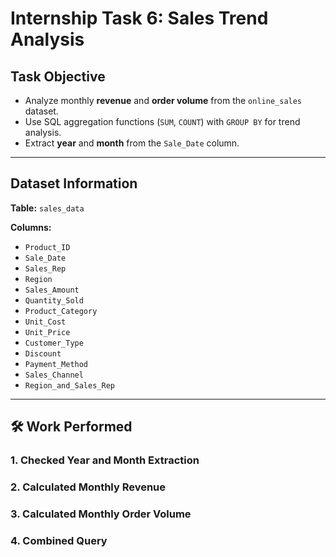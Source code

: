 # Internship Task 6: Sales Trend Analysis  

##  Task Objective
- Analyze monthly **revenue** and **order volume** from the `online_sales` dataset.
- Use SQL aggregation functions (`SUM`, `COUNT`) with `GROUP BY` for trend analysis.
- Extract **year** and **month** from the `Sale_Date` column.

---

## Dataset Information
**Table:** `sales_data`  

**Columns:**
- `Product_ID`  
- `Sale_Date`  
- `Sales_Rep`  
- `Region`  
- `Sales_Amount`  
- `Quantity_Sold`  
- `Product_Category`  
- `Unit_Cost`  
- `Unit_Price`  
- `Customer_Type`  
- `Discount`  
- `Payment_Method`  
- `Sales_Channel`  
- `Region_and_Sales_Rep`  

---

## 🛠 Work Performed

### 1. Checked Year and Month Extraction
### 2. Calculated Monthly Revenue
### 3. Calculated Monthly Order Volume
### 4. Combined Query
